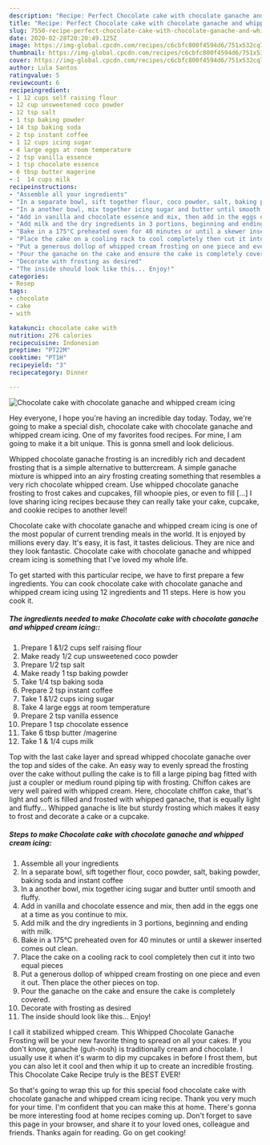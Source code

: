 ```yaml
---
description: "Recipe: Perfect Chocolate cake with chocolate ganache and whipped cream icing"
title: "Recipe: Perfect Chocolate cake with chocolate ganache and whipped cream icing"
slug: 7550-recipe-perfect-chocolate-cake-with-chocolate-ganache-and-whipped-cream-icing
date: 2020-02-28T20:20:49.125Z
image: https://img-global.cpcdn.com/recipes/c6cbfc800f4594d6/751x532cq70/chocolate-cake-with-chocolate-ganache-and-whipped-cream-icing-recipe-main-photo.jpg
thumbnail: https://img-global.cpcdn.com/recipes/c6cbfc800f4594d6/751x532cq70/chocolate-cake-with-chocolate-ganache-and-whipped-cream-icing-recipe-main-photo.jpg
cover: https://img-global.cpcdn.com/recipes/c6cbfc800f4594d6/751x532cq70/chocolate-cake-with-chocolate-ganache-and-whipped-cream-icing-recipe-main-photo.jpg
author: Lula Santos
ratingvalue: 5
reviewcount: 6
recipeingredient:
- 1 12 cups self raising flour
- 12 cup unsweetened coco powder
- 12 tsp salt
- 1 tsp baking powder
- 14 tsp baking soda
- 2 tsp instant coffee
- 1 12 cups icing sugar
- 4 large eggs at room temperature
- 2 tsp vanilla essence
- 1 tsp chocolate essence
- 6 tbsp butter magerine
- 1  14 cups milk
recipeinstructions:
- "Assemble all your ingredients"
- "In a separate bowl, sift together flour, coco powder, salt, baking powder, baking soda and instant coffee"
- "In a another bowl, mix together icing sugar and butter until smooth and fluffy."
- "Add in vanilla and chocolate essence and mix, then add in the eggs one at a time as you continue to mix."
- "Add milk and the dry ingredients in 3 portions, beginning and ending with milk."
- "Bake in a 175°C preheated oven for 40 minutes or until a skewer inserted comes out clean."
- "Place the cake on a cooling rack to cool completely then cut it into two equal pieces"
- "Put a generous dollop of whipped cream frosting on one piece and even it out. Then place the other pieces on top."
- "Pour the ganache on the cake and ensure the cake is completely covered."
- "Decorate with frosting as desired"
- "The inside should look like this... Enjoy!"
categories:
- Resep
tags:
- chocolate
- cake
- with

katakunci: chocolate cake with
nutrition: 276 calories
recipecuisine: Indonesian
preptime: "PT22M"
cooktime: "PT1H"
recipeyield: "3"
recipecategory: Dinner

---
```



![Chocolate cake with chocolate ganache and whipped cream icing](https://img-global.cpcdn.com/recipes/c6cbfc800f4594d6/751x532cq70/chocolate-cake-with-chocolate-ganache-and-whipped-cream-icing-recipe-main-photo.jpg)

Hey everyone, I hope you're having an incredible day today. Today, we're going to make a special dish, chocolate cake with chocolate ganache and whipped cream icing. One of my favorites food recipes. For mine, I am going to make it a bit unique. This is gonna smell and look delicious.

Whipped chocolate ganache frosting is an incredibly rich and decadent frosting that is a simple alternative to buttercream. A simple ganache mixture is whipped into an airy frosting creating something that resembles a very rich chocolate whipped cream. Use whipped chocolate ganache frosting to frost cakes and cupcakes, fill whoopie pies, or even to fill […] I love sharing icing recipes because they can really take your cake, cupcake, and cookie recipes to another level!

Chocolate cake with chocolate ganache and whipped cream icing is one of the most popular of current trending meals in the world. It is enjoyed by millions every day. It's easy, it is fast, it tastes delicious. They are nice and they look fantastic. Chocolate cake with chocolate ganache and whipped cream icing is something that I've loved my whole life.


To get started with this particular recipe, we have to first prepare a few ingredients. You can cook chocolate cake with chocolate ganache and whipped cream icing using 12 ingredients and 11 steps. Here is how you cook it.

##### The ingredients needed to make Chocolate cake with chocolate ganache and whipped cream icing::

1. Prepare 1 &amp;1/2 cups self raising flour
1. Make ready 1/2 cup unsweetened coco powder
1. Prepare 1/2 tsp salt
1. Make ready 1 tsp baking powder
1. Take 1/4 tsp baking soda
1. Prepare 2 tsp instant coffee
1. Take 1 &amp;1/2 cups icing sugar
1. Take 4 large eggs at room temperature
1. Prepare 2 tsp vanilla essence
1. Prepare 1 tsp chocolate essence
1. Take 6 tbsp butter /magerine
1. Take 1 &amp; 1/4 cups milk


Top with the last cake layer and spread whipped chocolate ganache over the top and sides of the cake. An easy way to evenly spread the frosting over the cake without pulling the cake is to fill a large piping bag fitted with just a coupler or medium round piping tip with frosting. Chiffon cakes are very well paired with whipped cream. Here, chocolate chiffon cake, that&#39;s light and soft is filled and frosted with whipped ganache, that is equally light and fluffy… Whipped ganache is lite but sturdy frosting which makes it easy to frost and decorate a cake or a cupcake. 

##### Steps to make Chocolate cake with chocolate ganache and whipped cream icing:

1. Assemble all your ingredients
1. In a separate bowl, sift together flour, coco powder, salt, baking powder, baking soda and instant coffee
1. In a another bowl, mix together icing sugar and butter until smooth and fluffy.
1. Add in vanilla and chocolate essence and mix, then add in the eggs one at a time as you continue to mix.
1. Add milk and the dry ingredients in 3 portions, beginning and ending with milk.
1. Bake in a 175°C preheated oven for 40 minutes or until a skewer inserted comes out clean.
1. Place the cake on a cooling rack to cool completely then cut it into two equal pieces
1. Put a generous dollop of whipped cream frosting on one piece and even it out. Then place the other pieces on top.
1. Pour the ganache on the cake and ensure the cake is completely covered.
1. Decorate with frosting as desired
1. The inside should look like this... Enjoy!


I call it stabilized whipped cream. This Whipped Chocolate Ganache Frosting will be your new favorite thing to spread on all your cakes. If you don&#39;t know, ganache (guh-nosh) is traditionally cream and chocolate. I usually use it when it&#39;s warm to dip my cupcakes in before I frost them, but you can also let it cool and then whip it up to create an incredible frosting. This Chocolate Cake Recipe truly is the BEST EVER! 

So that's going to wrap this up for this special food chocolate cake with chocolate ganache and whipped cream icing recipe. Thank you very much for your time. I'm confident that you can make this at home. There's gonna be more interesting food at home recipes coming up. Don't forget to save this page in your browser, and share it to your loved ones, colleague and friends. Thanks again for reading. Go on get cooking!
